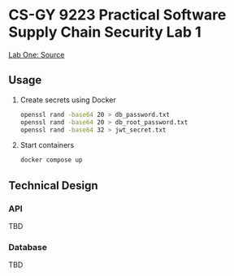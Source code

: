 # CS-GY 9223 Practical Software Supply Chain Security Lab 1
[Lab One: Source](https://docs.google.com/document/d/1JerGq5ahuI2IfSe3ops0aVp8_xvRojpZKvuFdxADXw8/edit)

## Usage
1. Create secrets using Docker
    ```bash
    openssl rand -base64 20 > db_password.txt
    openssl rand -base64 20 > db_root_password.txt
    openssl rand -base64 32 > jwt_secret.txt
    ```
2. Start containers
    ```bash
    docker compose up
    ```

## Technical Design

### API
TBD

### Database
TBD
